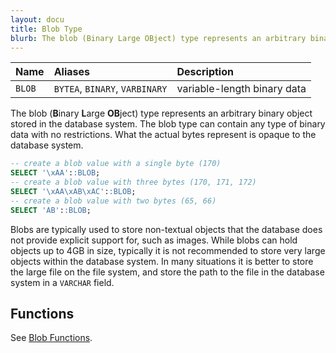 ```yaml
---
layout: docu
title: Blob Type
blurb: The blob (Binary Large OBject) type represents an arbitrary binary object stored in the database system.
---
```


| Name | Aliases | Description |
|:---|:---|:---|
| `BLOB` | `BYTEA`, `BINARY`, `VARBINARY` | variable-length binary data |

The blob (**B**inary **L**arge **OB**ject) type represents an arbitrary binary object stored in the database system. The blob type can contain any type of binary data with no restrictions. What the actual bytes represent is opaque to the database system.

```sql
-- create a blob value with a single byte (170)
SELECT '\xAA'::BLOB;
-- create a blob value with three bytes (170, 171, 172)
SELECT '\xAA\xAB\xAC'::BLOB;
-- create a blob value with two bytes (65, 66)
SELECT 'AB'::BLOB;
```

Blobs are typically used to store non-textual objects that the database does not provide explicit support for, such as images. While blobs can hold objects up to 4GB in size, typically it is not recommended to store very large objects within the database system. In many situations it is better to store the large file on the file system, and store the path to the file in the database system in a `VARCHAR` field.

## Functions

See [Blob Functions](../functions/blob).
